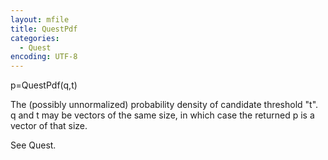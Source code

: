 ```yaml
---
layout: mfile
title: QuestPdf
categories:
  - Quest
encoding: UTF-8
---
```


p=QuestPdf(q,t)

The (possibly unnormalized) probability density of candidate threshold "t".
q and t may be vectors of the same size, in which case the returned p is a vector of that size.

See Quest.